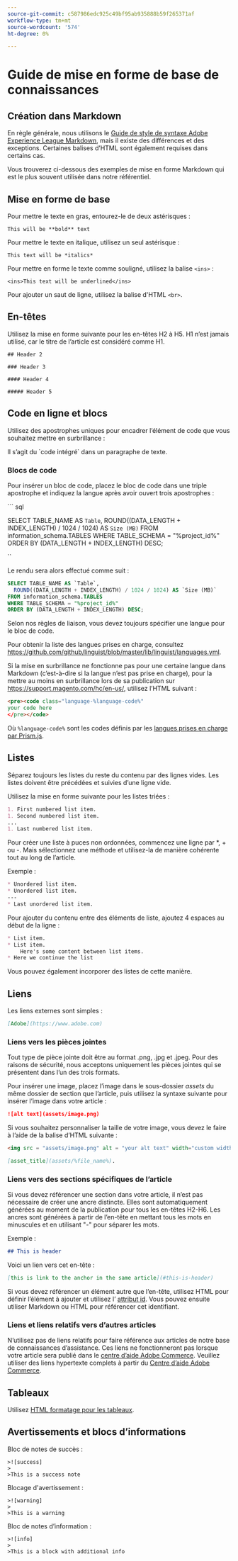 ```yaml
---
source-git-commit: c587986edc925c49bf95ab935888b59f265371af
workflow-type: tm+mt
source-wordcount: '574'
ht-degree: 0%

---
```

# Guide de mise en forme de base de connaissances

## Création dans Markdown

En règle générale, nous utilisons le [Guide de style de syntaxe Adobe Experience League Markdown](https://experienceleague.adobe.com/docs/authoring-guide-exl/using/markdown/syntax-style-guide.html?lang=fr), mais il existe des différences et des exceptions. Certaines balises d’HTML sont également requises dans certains cas.

Vous trouverez ci-dessous des exemples de mise en forme Markdown qui est le plus souvent utilisée dans notre référentiel.

## Mise en forme de base

Pour mettre le texte en gras, entourez-le de deux astérisques :

`This will be **bold** text`

Pour mettre le texte en italique, utilisez un seul astérisque :

`This text will be *italics*`

Pour mettre en forme le texte comme souligné, utilisez la balise `<ins>` :

`<ins>This text will be underlined</ins>`

Pour ajouter un saut de ligne, utilisez la balise d&#39;HTML `<br>`.


## En-têtes

Utilisez la mise en forme suivante pour les en-têtes H2 à H5. H1 n’est jamais utilisé, car le titre de l’article est considéré comme H1.

`## Header 2 `

`### Header 3 `

`#### Header 4`

`##### Header 5`

## Code en ligne et blocs

Utilisez des apostrophes uniques pour encadrer l’élément de code que vous souhaitez mettre en surbrillance :

Il s’agit du \`code intégré\` dans un paragraphe de texte.

### Blocs de code

Pour insérer un bloc de code, placez le bloc de code dans une triple apostrophe et indiquez la langue après avoir ouvert trois apostrophes :

\`\`\` sql

SELECT TABLE_NAME AS `Table`,
ROUND((DATA_LENGTH + INDEX_LENGTH) / 1024 / 1024) AS `Size (MB)`
FROM information_schema.TABLES
WHERE TABLE_SCHEMA = &quot;%project_id%&quot;
ORDER BY (DATA_LENGTH + INDEX_LENGTH) DESC;

\`\`

Le rendu sera alors effectué comme suit :

```sql
SELECT TABLE_NAME AS `Table`,
  ROUND((DATA_LENGTH + INDEX_LENGTH) / 1024 / 1024) AS `Size (MB)`
FROM information_schema.TABLES
WHERE TABLE_SCHEMA = "%project_id%"
ORDER BY (DATA_LENGTH + INDEX_LENGTH) DESC;
```

Selon nos règles de liaison, vous devez toujours spécifier une langue pour le bloc de code.

Pour obtenir la liste des langues prises en charge, consultez https://github.com/github/linguist/blob/master/lib/linguist/languages.yml.

Si la mise en surbrillance ne fonctionne pas pour une certaine langue dans Markdown (c’est-à-dire si la langue n’est pas prise en charge), pour la mettre au moins en surbrillance lors de sa publication sur https://support.magento.com/hc/en-us/, utilisez l’HTML suivant :

```html
<pre><code class="language-%language-code%"
your code here
</pre></code>
```

Où ``%language-code%`` sont les codes définis par les [langues prises en charge par Prism.js](https://prismjs.com/#supported-languages).

## Listes

Séparez toujours les listes du reste du contenu par des lignes vides. Les listes doivent être précédées et suivies d’une ligne vide.

Utilisez la mise en forme suivante pour les listes triées :

```markdown
1. First numbered list item.
1. Second numbered list item.
...
1. Last numbered list item.
```

Pour créer une liste à puces non ordonnées, commencez une ligne par *, + ou -. Mais sélectionnez une méthode et utilisez-la de manière cohérente tout au long de l’article.

Exemple :

```markdown
* Unordered list item.
* Unordered list item.
---
* Last unordered list item.
```

Pour ajouter du contenu entre des éléments de liste, ajoutez 4 espaces au début de la ligne :

```markdown
* List item.
* List item.
    Here's some content between list items.
* Here we continue the list
```

Vous pouvez également incorporer des listes de cette manière.

## Liens

Les liens externes sont simples :

```markdown
[Adobe](https://www.adobe.com)
```

### Liens vers les pièces jointes

Tout type de pièce jointe doit être au format .png, .jpg et .jpeg. Pour des raisons de sécurité, nous acceptons uniquement les pièces jointes qui se présentent dans l’un des trois formats.

Pour insérer une image, placez l’image dans le sous-dossier *assets* du même dossier de section que l’article, puis utilisez la syntaxe suivante pour insérer l’image dans votre article :

```markdown
![alt text](assets/image.png)
```

Si vous souhaitez personnaliser la taille de votre image, vous devez le faire à l’aide de la balise d’HTML suivante :

```html
<img src = "assets/image.png" alt = "your alt text" width="custom width, ex: 250px">
```

```markdown
[asset_title](assets/%file_name%).
```

### Liens vers des sections spécifiques de l’article

Si vous devez référencer une section dans votre article, il n’est pas nécessaire de créer une ancre distincte. Elles sont automatiquement générées au moment de la publication pour tous les en-têtes H2-H6. Les ancres sont générées à partir de l’en-tête en mettant tous les mots en minuscules et en utilisant &quot;-&quot; pour séparer les mots.

Exemple :

```markdown
## This is header
```

Voici un lien vers cet en-tête :

```markdown
[this is link to the anchor in the same article](#this-is-header)
```

Si vous devez référencer un élément autre que l’en-tête, utilisez HTML pour définir l’élément à ajouter et utilisez l’ [attribut id](https://www.w3schools.com/html/html_id.asp). Vous pouvez ensuite utiliser Markdown ou HTML pour référencer cet identifiant.

### Liens et liens relatifs vers d’autres articles

N’utilisez pas de liens relatifs pour faire référence aux articles de notre base de connaissances d’assistance. Ces liens ne fonctionneront pas lorsque votre article sera publié dans le [centre d’aide Adobe Commerce](https://support.magento.com/hc/en-us).
Veuillez utiliser des liens hypertexte complets à partir du [Centre d’aide Adobe Commerce](https://support.magento.com/hc/en-us).


## Tableaux

Utilisez [HTML formatage pour les tableaux](https://www.w3schools.com/html/html_tables.asp).


## Avertissements et blocs d’informations

Bloc de notes de succès :

```
>![success]
>
>This is a success note
```

Blocage d&#39;avertissement :

```
>![warning]
>
>This is a warning
```

Bloc de notes d’information :

```
>![info]
>
>This is a block with additional info
```
